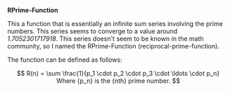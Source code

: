 **RPrime-Function**
>
This a function that is essentially an infinite sum series involving the prime numbers. This series seems to converge to a value around *1.7052301717918*. This series doesn't seem to be known in the math community, so I named the RPrime-Function (reciprocal-prime-function).

The function can be defined as follows:

$$
R(n) = \sum \frac{1}{p_1 \cdot p_2 \cdot p_3 \cdot \ldots \cdot p_n}
Where {p_n} is the {nth} prime number.
$$
